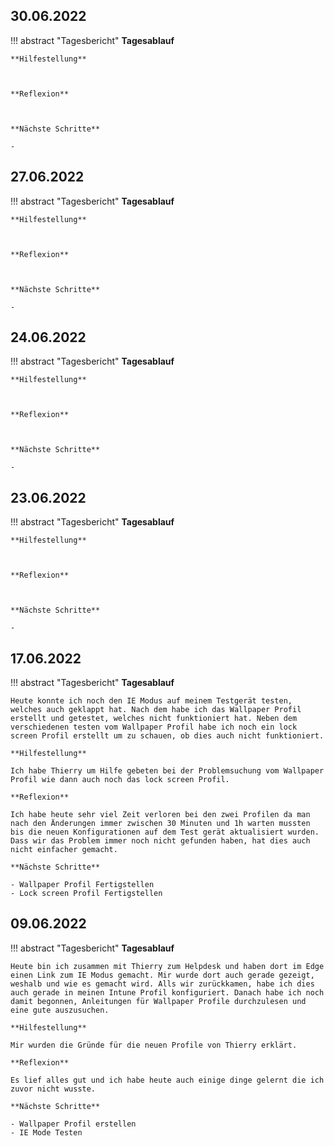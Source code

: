 ## **30.06.2022**

!!! abstract "Tagesbericht"
    **Tagesablauf**



    **Hilfestellung**



    **Reflexion**



    **Nächste Schritte**

    -

## **27.06.2022**

!!! abstract "Tagesbericht"
    **Tagesablauf**



    **Hilfestellung**



    **Reflexion**



    **Nächste Schritte**

    -

## **24.06.2022**

!!! abstract "Tagesbericht"
    **Tagesablauf**



    **Hilfestellung**



    **Reflexion**



    **Nächste Schritte**

    -

## **23.06.2022**

!!! abstract "Tagesbericht"
    **Tagesablauf**



    **Hilfestellung**



    **Reflexion**



    **Nächste Schritte**

    -

## **17.06.2022**

!!! abstract "Tagesbericht"
    **Tagesablauf**

    Heute konnte ich noch den IE Modus auf meinem Testgerät testen, welches auch geklappt hat. Nach dem habe ich das Wallpaper Profil erstellt und getestet, welches nicht funktioniert hat. Neben dem verschiedenen testen vom Wallpaper Profil habe ich noch ein lock screen Profil erstellt um zu schauen, ob dies auch nicht funktioniert.

    **Hilfestellung**

    Ich habe Thierry um Hilfe gebeten bei der Problemsuchung vom Wallpaper Profil wie dann auch noch das lock screen Profil.

    **Reflexion**

    Ich habe heute sehr viel Zeit verloren bei den zwei Profilen da man nach den Änderungen immer zwischen 30 Minuten und 1h warten mussten bis die neuen Konfigurationen auf dem Test gerät aktualisiert wurden. Dass wir das Problem immer noch nicht gefunden haben, hat dies auch nicht einfacher gemacht.

    **Nächste Schritte**

    - Wallpaper Profil Fertigstellen
    - Lock screen Profil Fertigstellen

## **09.06.2022**

!!! abstract "Tagesbericht"
    **Tagesablauf**

    Heute bin ich zusammen mit Thierry zum Helpdesk und haben dort im Edge einen Link zum IE Modus gemacht. Mir wurde dort auch gerade gezeigt, weshalb und wie es gemacht wird. Alls wir zurückkamen, habe ich dies auch gerade in meinen Intune Profil konfiguriert. Danach habe ich noch damit begonnen, Anleitungen für Wallpaper Profile durchzulesen und eine gute auszusuchen.

    **Hilfestellung**

    Mir wurden die Gründe für die neuen Profile von Thierry erklärt.

    **Reflexion**

    Es lief alles gut und ich habe heute auch einige dinge gelernt die ich zuvor nicht wusste.

    **Nächste Schritte**

    - Wallpaper Profil erstellen
    - IE Mode Testen
